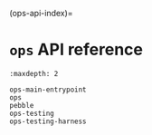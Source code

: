 (ops-api-index)=
# `ops` API reference

```{toctree}
:maxdepth: 2

ops-main-entrypoint
ops
pebble
ops-testing
ops-testing-harness
```
